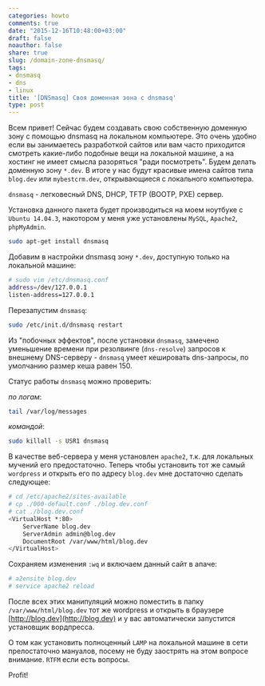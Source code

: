 ```yaml
---
categories: howto
comments: true
date: "2015-12-16T10:48:00+03:00"
draft: false
noauthor: false
share: true
slug: /domain-zone-dnsmasq/
tags:
- dnsmasq
- dns
- linux
title: '[DNSmasq] Своя доменная зона с dnsmasq'
type: post
---
```


Всем привет! Сейчас будем создавать свою собственную доменную зону с помощью dnsmasq на локальном компьютере. Это очень удобно если вы занимаетесь разработкой сайтов или вам часто приходится смотреть какие-либо подобные вещи на локальной машине, а на хостинг не имеет смысла разоряться "ради посмотреть". Будем делать доменную зону `*.dev`. В итоге у нас будут красивые имена сайтов типа `blog.dev` или `mybestcrm.dev`, открывающиеся с локального компьютера.

`dnsmasq` - легковесный DNS, DHCP, TFTP (BOOTP, PXE) сервер.

Установка данного пакета будет производиться на моем ноутбуке с `Ubuntu 14.04.3`, накотором у меня уже установлены `MySQL`, `Apache2`, `phpMyAdmin`.
```bash
sudo apt-get install dnsmasq
```
Добавим в настройки dnsmasq зону `*.dev`, доступную только на локальной машине:
```bash
# sudo vim /etc/dnsmasq.conf  
address=/dev/127.0.0.1  
listen-address=127.0.0.1
```
Перезапустим `dnsmasq`:
```bash
sudo /etc/init.d/dnsmasq restart
```
Из "побочных эффектов", после установки `dnsmasq`, замечено уменьшение времени при резолвинге (`dns-resolve`) запросов к внешнему DNS-серверу - `dnsmasq` умеет кешировать dns-запросы, по умолчанию размер кеша равен 150.

Статус работы `dnsmasq` можно проверить:

_по логам_:
```bash
tail /var/log/messages
```
_командой_:
```bash
sudo killall -s USR1 dnsmasq
```
В качестве веб-сервера у меня установлен `apache2`, т.к. для локальных мучений его предостаточно. Теперь чтобы установить тот же самый `wordpress` и открыть его по адресу `blog.dev` мне достаточно сделать следующее:
```bash
# cd /etc/apache2/sites-available  
# cp ./000-default.conf ./blog.dev.conf
# cat ./blog.dev.conf  
<VirtualHost *:80>  
	ServerName blog.dev  
	ServerAdmin admin@blog.dev  
	DocumentRoot /var/www/html/blog.dev  
</VirtualHost>
```
Сохраняем изменения `:wq` и включаем данный сайт в апаче:
```bash
# a2ensite blog.dev  
# service apache2 reload
```
После всех этих манипуляций можно поместить в папку `/var/www/html/blog.dev` тот же wordpress и открыть в браузере [http://blog.dev](http://blog.dev) и у вас автоматически запустится установщик вордпресса.

О том как установить полноценный `LAMP` на локальной машине в сети прелостаточно мануалов, посему не буду заострять на этом вопросе внимание. `RTFM` если есть вопросы.

Profit!
